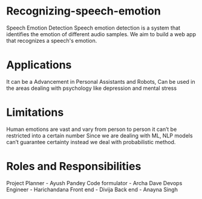 # Recognizing-speech-emotion
Speech Emotion Detection Speech emotion detection is a system that identifies the emotion of different audio samples. We aim to build a web app that recognizes a speech's emotion.
# Applications 
It can be a Advancement in Personal Assistants and Robots, Can be used in the areas dealing with psychology like depression and mental stress
# Limitations 
Human emotions are vast and vary from person to person it can’t be restricted into a certain number
Since we are dealing with ML, NLP models can’t guarantee certainty instead we deal with probabilistic method.
# Roles and Responsibilities
Project Planner - Ayush Pandey
Code formulator - Archa Dave
Devops Engineer - Harichandana 
Front end - Divija 
Back end - Anayna Singh 
